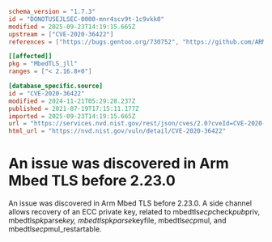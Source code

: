 ```toml
schema_version = "1.7.3"
id = "DONOTUSEJLSEC-0000-mnr4scv9t-1c9vkk0"
modified = 2025-09-23T14:19:15.665Z
upstream = ["CVE-2020-36422"]
references = ["https://bugs.gentoo.org/730752", "https://github.com/ARMmbed/mbedtls/releases/tag/v2.16.7", "https://github.com/ARMmbed/mbedtls/releases/tag/v2.23.0", "https://lists.debian.org/debian-lts-announce/2022/12/msg00036.html", "https://bugs.gentoo.org/730752", "https://github.com/ARMmbed/mbedtls/releases/tag/v2.16.7", "https://github.com/ARMmbed/mbedtls/releases/tag/v2.23.0", "https://lists.debian.org/debian-lts-announce/2022/12/msg00036.html"]

[[affected]]
pkg = "MbedTLS_jll"
ranges = ["< 2.16.8+0"]

[database_specific.source]
id = "CVE-2020-36422"
modified = 2024-11-21T05:29:28.237Z
published = 2021-07-19T17:15:11.177Z
imported = 2025-09-23T14:19:15.665Z
url = "https://services.nvd.nist.gov/rest/json/cves/2.0?cveId=CVE-2020-36422"
html_url = "https://nvd.nist.gov/vuln/detail/CVE-2020-36422"
```

# An issue was discovered in Arm Mbed TLS before 2.23.0

An issue was discovered in Arm Mbed TLS before 2.23.0. A side channel allows recovery of an ECC private key, related to mbedtls*ecp*check*pub*priv, mbedtls*pk*parse*key, mbedtls*pk*parse*keyfile, mbedtls*ecp*mul, and mbedtls*ecp*mul_restartable.

